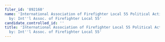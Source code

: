 ```yaml
---
filer_id: '892160'
name: 'International Association of Firefighter Local 55 Political Action, Sponsored
  by: Int''l Assoc. of Firefighter Local 55'
candidate_controlled_id: ''
title: 'International Association of Firefighter Local 55 Political Action, Sponsored
  by: Int''l Assoc. of Firefighter Local 55'
---
```

